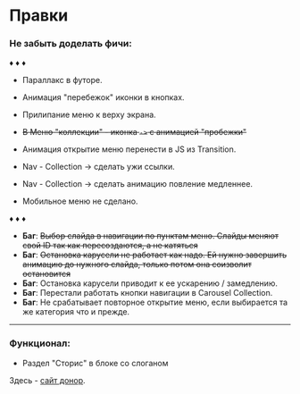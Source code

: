 # Правки

### Не забыть доделать фичи:

♦ ♦ ♦ 
* Параллакс в футоре.
* Анимация "перебежок" иконки в кнопках. 
* Прилипание меню к верху экрана.
* ~~В Меню "коллекции" - иконка `->` с анимацией "пробежки"~~
* Анимация открытие меню перенести в JS из Transition. 
* Nav - Collection -> сделать ужи ссылки. 
* Nav - Collection -> сделать анимацию повление медленнее. 

* Мобильное меню не сделано.

♦ ♦ ♦ 


* **Баг**: ~~Выбор слайда в навигации по пунктам меню. Слайды меняют свой ID так как пересоздаются, а не катяться~~
* **Баг**: ~~Остановка карусели не работает как надо. Ей нужно завершить анимацию до нужного слайда, только потом она соизволит остановится~~
* **Баг**: Остановка карусели приводит к ее ускарению / замедлению.
* **Баг**: Перестали работать кнопки навигации в Carousel Collection.
* **Баг**: Не срабатывает повторное открытие меню, если выбирается та же категория что и прежде.

***

### Функционал:
* Раздел "Сторис" в блоке со слоганом



Здесь - [сайт донор](https://www.modelec.com/fr).
